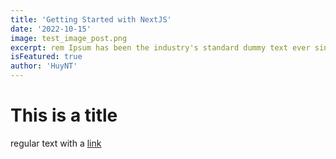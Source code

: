 ```yaml
---
title: 'Getting Started with NextJS'
date: '2022-10-15'
image: test_image_post.png
excerpt: rem Ipsum has been the industry's standard dummy text ever since the 1500s, when an unknown printer took a galley of type and scrambled it to make a type specimen book. It has survived not only five centuries, but also the leap into electronic typesetting, remaining essentially unchanged. It was popularised in the 1960s with the release of Letraset
isFeatured: true
author: 'HuyNT'
---
```


# This is a title

regular text with a [link](https://google.com)